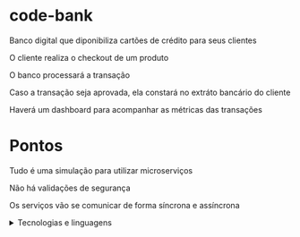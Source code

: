 # code-bank
<p>
Banco digital que diponibiliza cartões de crédito para seus clientes

O cliente realiza o checkout de um produto

O banco processará a transação

Caso a transação seja aprovada, ela constará no extráto bancário do cliente

Haverá um dashboard para acompanhar as métricas das transações
</p>

# Pontos
<p>
Tudo é uma simulação para utilizar microserviços

Não há validações de segurança

Os serviços vão se comunicar de forma síncrona e assíncrona
</p>

<details>
  <summary>Tecnologias e linguagens</summary>
  <ol>
    <li>
      <a>Tecnologias</a>
      <ul>
        <li>gRPC</li>
        <li>Kafka e Kafka Connect</li>
        <li>Elasticsearch e Kibana</li>
        <li>Docker</li>
        <li>Kubernetes</li>
        <li>Istio, Kiali, Prometheus e Grafana</li>
      </ul>
    </li>
    <li>
      <a>Linguagens</a>
      <ul>
        <li>Golang</li>
        <li>Nest.js</li>
        <li>Next.js</li>
      </ul>
    </li>
  </ol>
</details>